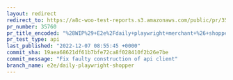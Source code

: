 ```yaml
---
layout: redirect
redirect_to: https://a8c-woo-test-reports.s3.amazonaws.com/public/pr/35760/api/index.html
pr_number: 35760
pr_title_encoded: "%28WIP%29+E2e%2Fdaily+playwright+merchant+%26+shopper"
pr_test_type: api
last_published: "2022-12-07 08:55:45 +0000"
commit_sha: 19aea68621df61b7bfe72ca8f028410f2b26e7be
commit_message: "Fix faulty construction of api client"
branch_name: e2e/daily-playwright-shopper
---
```

